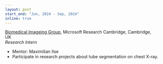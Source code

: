 ```yaml
---
layout: post
start_end: "Jun, 2024 - Sep, 2024"
inline: true
---
```


[Biomedical Imageing Group](https://www.microsoft.com/en-us/research/group/biomedical-imaging/), Microsoft Research Cambridge, Cambridge, UK \
*Research Intern*
- Mentor: Maximilian Ilse
- Participate in research projects about tube segmentation on chest X-ray.